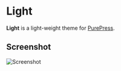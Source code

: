 # Light

**Light** is a light-weight theme for [PurePress](https://github.com/verilab/purepress).

## Screenshot

![Screenshot](assets/screenshot.png)

